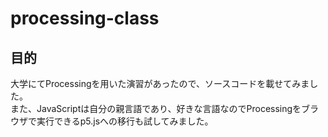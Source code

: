 # processing-class

## 目的

大学にてProcessingを用いた演習があったので、ソースコードを載せてみました。  
また、JavaScriptは自分の親言語であり、好きな言語なのでProcessingをブラウザで実行できるp5.jsへの移行も試してみました。  
